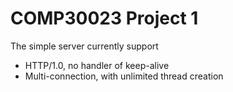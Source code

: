 # COMP30023 Project 1

The simple server currently support
- HTTP/1.0, no handler of keep-alive
- Multi-connection, with unlimited thread creation
